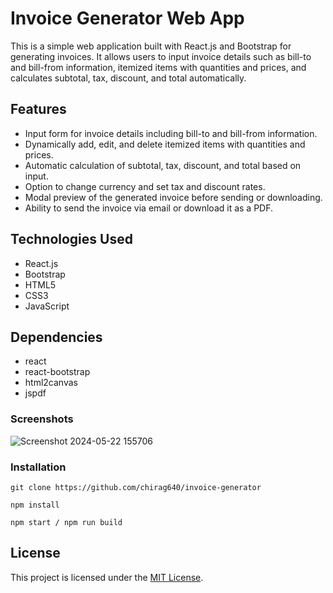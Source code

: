 # Invoice Generator Web App

This is a simple web application built with React.js and Bootstrap for generating invoices. It allows users to input invoice details such as bill-to and bill-from information, itemized items with quantities and prices, and calculates subtotal, tax, discount, and total automatically.

## Features

- Input form for invoice details including bill-to and bill-from information.
- Dynamically add, edit, and delete itemized items with quantities and prices.
- Automatic calculation of subtotal, tax, discount, and total based on input.
- Option to change currency and set tax and discount rates.
- Modal preview of the generated invoice before sending or downloading.
- Ability to send the invoice via email or download it as a PDF.

## Technologies Used

- React.js
- Bootstrap
- HTML5
- CSS3
- JavaScript

## Dependencies

- react
- react-bootstrap
- html2canvas
- jspdf

### Screenshots


![Screenshot 2024-05-22 155706](https://github.com/chirag640/invoice-Generator/assets/111826944/1d19b6d5-97da-4619-ba6f-44dfaea3ccd5)

### Installation

```
git clone https://github.com/chirag640/invoice-generator

npm install

npm start / npm run build
```

## License

This project is licensed under the [MIT License](LICENSE).
